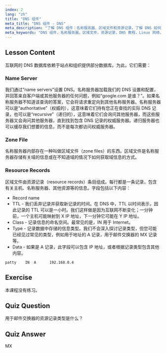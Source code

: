 ```yaml
---
index: 2
lang: "zh"
title: "DNS 组件"
meta_title: "DNS 组件 - DNS"
meta_description: "了解 DNS 组件：名称服务器、区域文件和资源记录。了解 DNS 如何为初学者工作。开始您的 Linux 网络之旅！"
meta_keywords: "DNS 组件，名称服务器，区域文件，资源记录，DNS 教程，Linux 网络，初学者指南"
---
```


## Lesson Content

互联网的 DNS 数据库依赖于站点和组织提供部分数据库。为此，它们需要：

### Name Server

我们通过“name servers”设置 DNS。名称服务器加载我们的 DNS 设置和配置，并回答来自客户端或其他服务器的任何问题，例如“google.com 是谁？”。如果名称服务器不知道该查询的答案，它会将请求重定向到其他名称服务器。名称服务器可以是“authoritative”（权威的），这意味着它们持有您正在查找的实际 DNS 记录，也可以是“recursive”（递归的），这意味着它们会询问其他服务器，而这些服务器又会询问其他服务器，直到找到包含 DNS 记录的权威服务器。递归服务器也可以缓存我们想要的信息，而不是每次都访问权威服务器。

### Zone File

名称服务器内部存在一种叫做区域文件（zone files）的东西。区域文件是名称服务器存储有关域的信息或在不知道域的情况下如何获取域信息的方式。

### Resource Records

区域文件由资源记录（resource records）条目组成。每行都是一条记录，包含有关主机、名称服务器、其他资源等的信息。字段包括以下内容：

- Record name
- TTL - 我们丢弃记录并获取新记录的时间。在 DNS 中，TTL 以时间表示，因此记录的 TTL 可以是一小时。我们这样做是因为互联网不断变化；一分钟前，一个主机可能映射到 X IP 地址，下一分钟它可能在 Y IP 地址。
- Class - 记录信息的命名空间。最常见的是，IN 用于 Internet。
- Type - 记录数据中存储的信息类型。我们不会深入探讨记录类型，但您可能已经见过常见的类型，例如用于地址的 A 记录，用于邮件交换器的 MX 记录等。
- Data - 如果是 A 记录，此字段可以包含 IP 地址，或者根据记录类型包含其他内容。

```plaintext
patty    IN  A      192.168.0.4
```

## Exercise

本课程没有练习。

## Quiz Question

用于邮件交换器的资源记录类型是什么？

## Quiz Answer

MX
